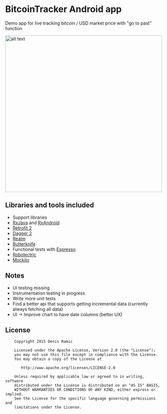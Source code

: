 # BitcoinTracker Android app
Demo app for live tracking bitcoin / USD market price with "go to past" function

<img src="https://github.com/ramden/BitcoinTrackerApp/raw/master/images/bitcointracker.png" alt="alt text" height="500">

## Libraries and tools included

- Support libraries
- [RxJava](https://github.com/ReactiveX/RxJava) and [RxAndroid](https://github.com/ReactiveX/RxAndroid) 
- [Retrofit 2](http://square.github.io/retrofit/)
- [Dagger 2](http://google.github.io/dagger/)
- [Realm](https://github.com/realm/realm-java)
- [Butterknife](https://github.com/JakeWharton/butterknife)
- Functional tests with [Espresso](https://code.google.com/p/android-test-kit/wiki/Espresso)
- [Robolectric](http://robolectric.org/)
- [Mockito](http://mockito.org/)

## Notes

- UI testing missing
- Instrumentation testing in progress
- Write more unit tests
- Find a better api that supports getting incremental data (currently always fetching all data)
- UI -> Improve chart to have date columns (better UX)

## License

```
    Copyright 2015 Denis Ramic

    Licensed under the Apache License, Version 2.0 (the "License");
    you may not use this file except in compliance with the License.
    You may obtain a copy of the License at

       http://www.apache.org/licenses/LICENSE-2.0

    Unless required by applicable law or agreed to in writing, software
    distributed under the License is distributed on an "AS IS" BASIS,
    WITHOUT WARRANTIES OR CONDITIONS OF ANY KIND, either express or implied.
    See the License for the specific language governing permissions and
    limitations under the License.
```

